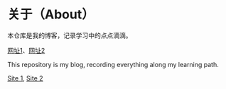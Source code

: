 # 关于（About）

本仓库是我的博客，记录学习中的点点滴滴。

[网址1](https://backtraxe.github.io/)、[网址2](https://top.backtraxe.top/)

This repository is my blog, recording everything along my learning path.

[Site 1](https://backtraxe.github.io/), [Site 2](https://top.backtraxe.top/)
